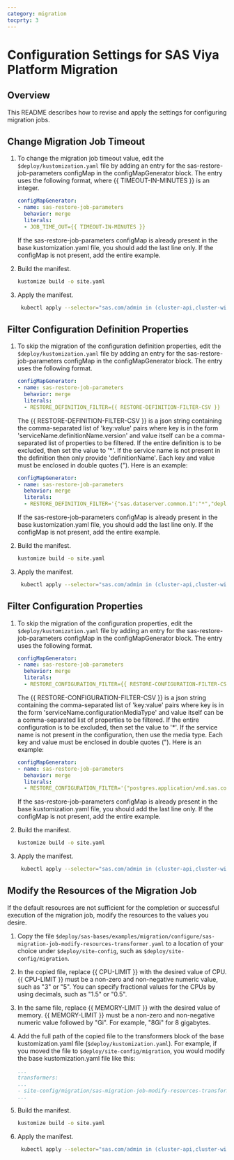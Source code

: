 ```yaml
---
category: migration
tocprty: 3
---
```


# Configuration Settings for SAS Viya Platform Migration

## Overview

This README describes how to revise and apply the settings for configuring migration jobs.

## Change Migration Job Timeout

1. To change the migration job timeout value, edit the `$deploy/kustomization.yaml` file by adding an entry for the sas-restore-job-parameters configMap in the configMapGenerator block. The entry uses the following format, where {{ TIMEOUT-IN-MINUTES }} is an integer.

   ```yaml
   configMapGenerator:
   - name: sas-restore-job-parameters
     behavior: merge
     literals:
     - JOB_TIME_OUT={{ TIMEOUT-IN-MINUTES }}
   ```

   If the sas-restore-job-parameters configMap is already present in the base kustomization.yaml file, you should add the last line only. If the configMap is not present, add the entire example.

2. Build the manifest.

   ```bash
   kustomize build -o site.yaml
   ```

3. Apply the manifest.

   ```bash
    kubectl apply --selector="sas.com/admin in (cluster-api,cluster-wide,cluster-local,namespace)" -f site.yaml --server-side --force-conflicts
   ```

## Filter Configuration Definition Properties

1. To skip the migration of the configuration definition properties, edit the `$deploy/kustomization.yaml` file by adding an entry for the sas-restore-job-parameters configMap in the configMapGenerator block. The entry uses the following format.

   ```yaml
   configMapGenerator:
   - name: sas-restore-job-parameters
     behavior: merge
     literals:
     - RESTORE_DEFINITION_FILTER={{ RESTORE-DEFINITION-FILTER-CSV }}
   ```

   The {{ RESTORE-DEFINITION-FILTER-CSV }} is a json string containing the comma-separated list of 'key:value' pairs where key is in the form 'serviceName.definitionName.version' and value itself can be a comma-separated list of properties to be filtered. If the entire definition is to be excluded, then set the value to '*'. If the service name is not present in the definition then only provide 'definitionName'. Each key and value must be enclosed in double quotes ("). Here is an example:

   ```yaml
   configMapGenerator:
   - name: sas-restore-job-parameters
     behavior: merge
     literals:
     - RESTORE_DEFINITION_FILTER='{"sas.dataserver.common.1":"*","deploymentBackup.sas.deploymentbackup.1":"*","deploymentBackup.sas.deploymentbackup.2":"*","deploymentBackup.sas.deploymentbackup.3":"*","sas.security.1":"*","vault.sas.vault.1":"*","vault.sas.vault.2":"*","SASDataExplorer.sas.dataexplorer.1":"*","SASLogon.sas.logon.sas9.1":"*","sas.cache.1":"*","sas.cache.2":"*","sas.cache.3":"*","sas.cache.4":"*","identities-SASLogon.sas.identities.providers.ldap.user.1":"accountId,address.country","SASLogon.sas.logon.saml.providers.external_saml.1":"assertionConsumerIndex,idpMetadata"}'
   ```

   If the sas-restore-job-parameters configMap is already present in the base kustomization.yaml file, you should add the last line only. If the configMap is not present, add the entire example.

2. Build the manifest.

   ```bash
   kustomize build -o site.yaml
   ```

3. Apply the manifest.

   ```bash
    kubectl apply --selector="sas.com/admin in (cluster-api,cluster-wide,cluster-local,namespace)" -f site.yaml --server-side --force-conflicts
   ```

## Filter Configuration Properties

1. To skip the migration of the configuration properties, edit the `$deploy/kustomization.yaml` file by adding an entry for the sas-restore-job-parameters configMap in the configMapGenerator block. The entry uses the following format.

   ```yaml
   configMapGenerator:
   - name: sas-restore-job-parameters
     behavior: merge
     literals:
     - RESTORE_CONFIGURATION_FILTER={{ RESTORE-CONFIGURATION-FILTER-CSV }}
   ```

   The {{ RESTORE-CONFIGURATION-FILTER-CSV }} is a json string containing the comma-separated list of 'key:value' pairs where key is in the form 'serviceName.configurationMediaType' and value itself can be a comma-separated list of properties to be filtered. If the entire configuration is to be excluded, then set the value to '*'. If the service name is not present in the configuration, then use the media type. Each key and value must be enclosed in double quotes ("). Here is an example:

   ```yaml
   configMapGenerator:
   - name: sas-restore-job-parameters
     behavior: merge
     literals:
     - RESTORE_CONFIGURATION_FILTER='{"postgres.application/vnd.sas.configuration.config.sas.dataserver.conf+json;version=1":"*","maps-reportPackages-webDataAccess.application/vnd.sas.configuration.config.sas.maps+json;version=2":"useArcGISOnlineMaps,localEsriServicesUrl"}'
   ```

   If the sas-restore-job-parameters configMap is already present in the base kustomization.yaml file, you should add the last line only. If the configMap is not present, add the entire example.

2. Build the manifest.

   ```bash
   kustomize build -o site.yaml
   ```

3. Apply the manifest.

   ```bash
    kubectl apply --selector="sas.com/admin in (cluster-api,cluster-wide,cluster-local,namespace)" -f site.yaml --server-side --force-conflicts
   ```

## Modify the Resources of the Migration Job

If the default resources are not sufficient for the completion or successful execution of the migration job, modify the resources to the values you desire.

1. Copy the file `$deploy/sas-bases/examples/migration/configure/sas-migration-job-modify-resources-transformer.yaml`
to a location of your choice under `$deploy/site-config`, such as `$deploy/site-config/migration`.

2. In the copied file, replace {{ CPU-LIMIT }} with the desired value of CPU.
{{ CPU-LIMIT }} must be a non-zero and non-negative numeric value, such as "3" or "5".
You can specify fractional values for the CPUs by using decimals, such as "1.5" or "0.5".

3. In the same file, replace {{ MEMORY-LIMIT }} with the desired value of memory.
{{ MEMORY-LIMIT }} must be a non-zero and non-negative numeric value followed by "Gi". For example, "8Gi" for 8 gigabytes.

4. Add the full path of the copied file to the transformers block of the base
kustomization.yaml file (`$deploy/kustomization.yaml`). For example, if you
moved the file to `$deploy/site-config/migration`, you would modify the
base kustomization.yaml file like this:

   ```yaml
   ...
   transformers:
   ...
   - site-config/migration/sas-migration-job-modify-resources-transformer.yaml
   ...
   ```

5. Build the manifest.

   ```bash
   kustomize build -o site.yaml
   ```

6. Apply the manifest.

   ```bash
    kubectl apply --selector="sas.com/admin in (cluster-api,cluster-wide,cluster-local,namespace)" -f site.yaml --server-side --force-conflicts
   ```